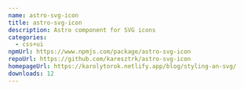 ```yaml
---
name: astro-svg-icon
title: astro-svg-icon
description: Astro component for SVG icons
categories:
  - css+ui
npmUrl: https://www.npmjs.com/package/astro-svg-icon
repoUrl: https://github.com/karesztrk/astro-svg-icon
homepageUrl: https://karolytorok.netlify.app/blog/styling-an-svg/
downloads: 12
---
```

